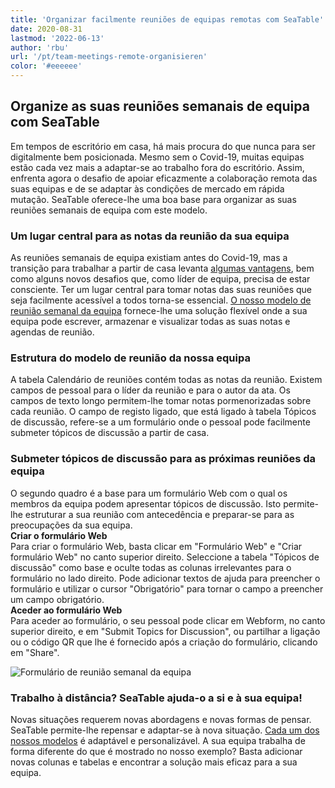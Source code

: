 ```yaml
---
title: 'Organizar facilmente reuniões de equipas remotas com SeaTable'
date: 2020-08-31
lastmod: '2022-06-13'
author: 'rbu'
url: '/pt/team-meetings-remote-organisieren'
color: '#eeeeee'
---
```


## Organize as suas reuniões semanais de equipa com SeaTable

Em tempos de escritório em casa, há mais procura do que nunca para ser digitalmente bem posicionada. Mesmo sem o Covid-19, muitas equipas estão cada vez mais a adaptar-se ao trabalho fora do escritório. Assim, enfrenta agora o desafio de apoiar eficazmente a colaboração remota das suas equipas e de se adaptar às condições de mercado em rápida mutação. SeaTable oferece-lhe uma boa base para organizar as suas reuniões semanais de equipa com este modelo.

### Um lugar central para as notas da reunião da sua equipa

As reuniões semanais de equipa existiam antes do Covid-19, mas a transição para trabalhar a partir de casa levanta [algumas vantagens](https://www.gruender.de/homeoffice-vorteile-nachteile/), bem como alguns novos desafios que, como líder de equipa, precisa de estar consciente. Ter um lugar central para tomar notas das suas reuniões que seja facilmente acessível a todos torna-se essencial. [O nosso modelo de reunião semanal da equipa](https://seatable.io/pt/vorlage/gumqbevcroszpprj6j4xyg/) fornece-lhe uma solução flexível onde a sua equipa pode escrever, armazenar e visualizar todas as suas notas e agendas de reunião.

### Estrutura do modelo de reunião da nossa equipa

A tabela Calendário de reuniões contém todas as notas da reunião. Existem campos de pessoal para o líder da reunião e para o autor da ata. Os campos de texto longo permitem-lhe tomar notas pormenorizadas sobre cada reunião. O campo de registo ligado, que está ligado à tabela Tópicos de discussão, refere-se a um formulário onde o pessoal pode facilmente submeter tópicos de discussão a partir de casa.

### Submeter tópicos de discussão para as próximas reuniões da equipa

O segundo quadro é a base para um formulário Web com o qual os membros da equipa podem apresentar tópicos de discussão. Isto permite-lhe estruturar a sua reunião com antecedência e preparar-se para as preocupações da sua equipa.  
**Criar o formulário Web**  
Para criar o formulário Web, basta clicar em "Formulário Web" e "Criar formulário Web" no canto superior direito. Seleccione a tabela "Tópicos de discussão" como base e oculte todas as colunas irrelevantes para o formulário no lado direito. Pode adicionar textos de ajuda para preencher o formulário e utilizar o cursor "Obrigatório" para tornar o campo a preencher um campo obrigatório.  
**Aceder ao formulário Web**  
Para aceder ao formulário, o seu pessoal pode clicar em Webform, no canto superior direito, e em "Submit Topics for Discussion", ou partilhar a ligação ou o código QR que lhe é fornecido após a criação do formulário, clicando em "Share".

![Formulário de reunião semanal da equipa](https://seatable.io/wp-content/uploads/2020/08/Weekly-Teammeeting-Formular.gif)

### Trabalho à distância? SeaTable ajuda-o a si e à sua equipa!

Novas situações requerem novas abordagens e novas formas de pensar. SeaTable permite-lhe repensar e adaptar-se à nova situação. [Cada um dos nossos modelos](https://seatable.io/pt/vorlagen/) é adaptável e personalizável. A sua equipa trabalha de forma diferente do que é mostrado no nosso exemplo? Basta adicionar novas colunas e tabelas e encontrar a solução mais eficaz para a sua equipa.
